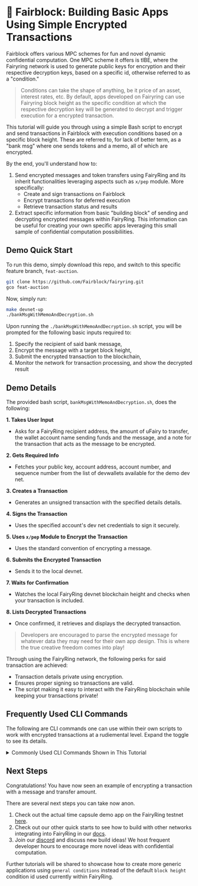 # 🍄 Fairblock: Building Basic Apps Using Simple Encrypted Transactions

Fairblock offers various MPC schemes for fun and novel dynamic confidential computation. One MPC scheme it offers is tIBE, where the Fairyring network is used to generate public keys for encryption and their respective decryption keys, based on a specific id, otherwise referred to as a "condition."

> Conditions can take the shape of anything, be it price of an asset, interest rates, etc. By default, apps developed on Fairyring can use Fairyring block height as the specific condition at which the respective decryption key will be generated to decrypt and trigger execution for a encrypted transaction.

This tutorial will guide you through using a simple Bash script to encrypt and send transactions in Fairblock with execution conditions based on a specific block height. These are referred to, for lack of better term, as a "bank msg" where one sends tokens and a memo, all of which are encrypted. 

By the end, you'll understand how to:

1. Send encrypted messages and token transfers using FairyRing and its inherit functionalities leveraging aspects such as `x/pep` module. More specifically:
    - Create and sign transactions on Fairblock
    - Encrypt transactions for deferred execution
    - Retrieve transaction status and results
2. Extract specific information from basic "building block" of sending and decrypting encrypted messages within FairyRing. This information can be useful for creating your own specific apps leveraging this small sample of confidential computation possibiliities.

## Demo Quick Start

To run this demo, simply download this repo, and switch to this specific feature branch, `feat-auction`.

```bash
git clone https://github.com/Fairblock/fairyring.git
gco feat-auction
```

Now, simply run:

```bash
make devnet-up
./bankMsgWithMemoAndDecryption.sh
```

Upon running the `./bankMsgWithMemoAndDecryption.sh` script, you will be prompted for the following basic inputs required to:

1. Specify the recipient of said bank message,
2. Encrypt the message with a target block height,
3. Submit the encrypted transaction to the blockchain,
4. Monitor the network for transaction processing, and show the decrypted result

## Demo Details

The provided bash script, `bankMsgWithMemoAndDecryption.sh`, does the following:

**1. Takes User Input**
- Asks for a FairyRing recipient address, the amount of uFairy to transfer, the wallet account name sending funds and the message, and a note for the transaction that acts as the message to be encrypted.

**2. Gets Required Info**
- Fetches your public key, account address, account number, and sequence number from the list of devwallets available for the demo dev net.

**3. Creates a Transaction**
- Generates an unsigned transaction with the specified details details.

**4. Signs the Transaction**
- Uses the specified account's dev net credentials to sign it securely.

**5. Uses `x/pep` Module to Encrypt the Transaction**
- Uses the standard convention of encrypting a message.

**6. Submits the Encrypted Transaction**
- Sends it to the local devnet.

**7. Waits for Confirmation**
- Watches the local FairyRing devnet blockchain height and checks when your transaction is included.

**8. Lists Decrypted Transactions**
- Once confirmed, it retrieves and displays the decrypted transaction.

> Developers are encouraged to parse the encrypted message for whatever data they may need for their own app design. This is where the true creative freedom comes into play!

Through using the FairyRing network, the following perks for said transaction are achieved:

- Transaction details private using encryption.
- Ensures proper signing so transactions are valid.
- The script making it easy to interact with the FairyRing blockchain while keeping your transactions private!

## Frequently Used CLI Commands 

The following are CLI commands one can use within their own scripts to work with encrypted transactions at a rudiemental level. Expand the toggle to see its details.

<details>
<summary>Commonly Used CLI Commands Shown in This Tutorial</summary>

### Fetch the Public Key for Encryption
- Use this in your app if you need to encrypt messages or transactions.

```bash
fairyringd query pep show-active-pub-key -o json | jq -r '.active_pubkey.public_key'
```

### Getting a FairyRing Account Address
- Essential if you're writing a wallet integration.

```bash
fairyringd keys show $ACCOUNT_NAME -a --keyring-backend test --home devnet_data/fairyring_devnet
```

### Create an Unsigned Transaction
- Builds a raw transaction JSON to be signed afterwards.

```bash
fairyringd tx bank send $ACC_ADDR $RECIPIENT $AMOUNT --generate-only -o json
```

### Get Account Number (for offline signing)
- Your application might need this if it manually constructs and signs transactions.

```bash
fairyringd query auth account $ACC_ADDR -o json | jq -r '.account.value.account_number'
```

### Get Sequence Number (Nonce)
- Obtaining the nonce is helpful when signing to prevent replay attacks.

```bash
fairyringd query pep show-pep-nonce $ACC_ADDR -o json | jq -r '.pep_nonce.nonce'
```

### Signs the Transaction Locally
- This allows offline signing, useful for hardware wallets or remote signing services.

If your app needs to handle user signing, it can call:

```bash
fairyringd tx sign unsigned.json --from $ACCOUNT_NAME --offline --account-number $ACC_NUM --sequence $ACC_SEQ
```

### Encrypting the Signed Transaction

Use the following to actually encrypt the transaction where one has to specify the target height, respective public key, and signed transaction.

```bash
fairyringd encrypt $TARGET_HEIGHT $PUBKEY "$SIGNED"
```

### Submitting the Encrypted Transaction:

Use the below command to submit the encrypted transaction with a specified target height for decryption.

```bash
fairyringd tx pep submit-encrypted-tx $ENCRYPTED $TARGET_HEIGHT
```

### Extracting the Transaction Hash (For Tracking)
Use the below command to extract the transaction hash that can be used to monitor the transaction status.

```bash
echo "$TX_SUBMISSION_OUTPUT" | grep -oE "txhash: [A-Fa-f0-9]+" | awk '{print $2}'
```

### Wait for Confirmation & Retrieves the Decrypted Transaction

This command monitors block height until the transaction is executed, and fetches decrypted transactions for further processing:

- This can be used to display decrypted transaction details in your app.

```bash
fairyringd list-decrypted-txs $TARGET_HEIGHT --output json | jq
```

## How You Can Use These Commands in Your Own App

1. Build your own app that uses the rudimentary encrypted transaction functionality with FairyRing.
2. Automate transaction workflows → Utilize contract call-back, and thus feth and process decrypted transactions once confirmed automatically.
3. Build a transaction explorer → Extract TX hashes and track status.

</details>


## Next Steps

Congratulations! You have now seen an example of encrypting a transaction with a message and transfer amount. 

There are several next steps you can take now anon.

1. Check out the actual time capsule demo app on the FairyRing testnet [here](https://capsule.fairblock.network/).
2. Check out our other quick starts to see how to build with other networks integrating into FairyRing in our [docs](https://docs.fairblock.network/docs/welcome/quickstart/).
3. Join our [discord](https://discord.gg/jhNBCCAMPK) and discuss new build ideas! We host frequent developer hours to encourage more novel ideas with confidential computation.
<!-- 2. Look at an implementation for a local front end and simple app for a time capsule [here](https://github.com/Fairblock/time-capsule). TODO: make this repo public-->

Further tutorials will be shared to showcase how to create more generic applications using `general conditions` instead of the default `block height` condition id used currently within FairyRing.